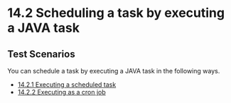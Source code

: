 # 14.2 Scheduling a task by executing a JAVA task

## Test Scenarios
You can schedule a task by executing a JAVA task in the following ways. 

- [14.2.1 Executing a scheduled task](14.2.1-executing-a-scheduled-task)
- [14.2.2 Executing as a cron job](14.2.2-executing-as-a-cron-job)

